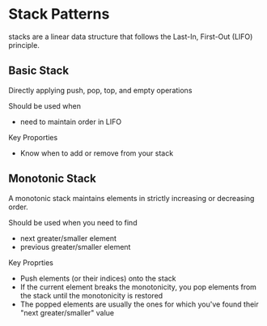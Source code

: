 # Stack Patterns
stacks are a linear data structure that follows the Last-In, First-Out (LIFO) principle.

## Basic Stack
Directly applying push, pop, top, and empty operations

Should be used when
- need to maintain order in LIFO

Key Proporties
- Know when to add or remove from your stack

## Monotonic Stack
A monotonic stack maintains elements in strictly increasing or decreasing order.

Should be used when you need to find
- next greater/smaller element
- previous greater/smaller element

Key Proprties
- Push elements (or their indices) onto the stack
- If the current element breaks the monotonicity, you pop elements from the stack until the monotonicity is restored
- The popped elements are usually the ones for which you've found their "next greater/smaller" value